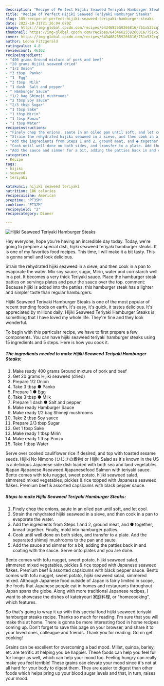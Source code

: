 ```yaml
---
description: "Recipe of Perfect Hijiki Seaweed Teriyaki Hamburger Steaks"
title: "Recipe of Perfect Hijiki Seaweed Teriyaki Hamburger Steaks"
slug: 105-recipe-of-perfect-hijiki-seaweed-teriyaki-hamburger-steaks
date: 2022-10-31T21:26:04.670Z
image: https://img-global.cpcdn.com/recipes/6434682559266816/751x532cq70/hijiki-seaweed-teriyaki-hamburger-steaks-recipe-main-photo.jpg
thumbnail: https://img-global.cpcdn.com/recipes/6434682559266816/751x532cq70/hijiki-seaweed-teriyaki-hamburger-steaks-recipe-main-photo.jpg
cover: https://img-global.cpcdn.com/recipes/6434682559266816/751x532cq70/hijiki-seaweed-teriyaki-hamburger-steaks-recipe-main-photo.jpg
author: Leona Fitzgerald
ratingvalue: 4.8
reviewcount: 46162
recipeingredient:
- "400 grams Ground mixture of pork and beef"
- "20 grams Hijiki seaweed dried"
- "1/2 Onion"
- "3 tbsp  Panko"
- "1  Egg"
- "3 tbsp  Milk"
- "1 dash  Salt and pepper"
- " Hamburger Sauce"
- "1/2 bag Shimeji mushrooms"
- "2 tbsp Soy sauce"
- "2/3 tbsp Sugar"
- "1 tbsp Sake"
- "1 tbsp Mirin"
- "1 tbsp Ponzu"
- "1 tbsp Water"
recipeinstructions:
- "Finely chop the onions, saute in an oiled pan until soft, and let cool."
- "Strain the rehydrated hijiki seaweed in a sieve, and then cook in a pan to evaporate the water."
- "Add the ingredients from Steps 1 and 2, ground meat, and ● together, knead together. Finally, mold into hamburger patties."
- "Cook until well done on both sides, and transfer to a plate. Add the separated shimeji mushrooms to the pan and saute."
- "Add the sauce and simmer for a bit, adding the patties back in and coating with the sauce. Serve onto plates and you are done."
categories:
- Recipe
tags:
- hijiki
- seaweed
- teriyaki

katakunci: hijiki seaweed teriyaki 
nutrition: 186 calories
recipecuisine: American
preptime: "PT35M"
cooktime: "PT32M"
recipeyield: "2"
recipecategory: Dinner

---
```



![Hijiki Seaweed Teriyaki Hamburger Steaks](https://img-global.cpcdn.com/recipes/6434682559266816/751x532cq70/hijiki-seaweed-teriyaki-hamburger-steaks-recipe-main-photo.jpg)

Hey everyone, hope you're having an incredible day today. Today, we're going to prepare a special dish, hijiki seaweed teriyaki hamburger steaks. It is one of my favorites food recipes. This time, I will make it a bit tasty. This is gonna smell and look delicious.

Strain the rehydrated hijiki seaweed in a sieve, and then cook in a pan to evaporate the water. Mix soy sauce, sugar, Mirin, water and cornstarch well in a pot. It becomes a very thick Teriyaki sauce. Place the hamburger steak patties on servings plates and pour the sauce over the top. comment: Because hijiki is added into the patties, this hamburger steak has a lighter and simpler taste than regular hamburgers.

Hijiki Seaweed Teriyaki Hamburger Steaks is one of the most popular of recent trending foods on earth. It's easy, it's quick, it tastes delicious. It's appreciated by millions daily. Hijiki Seaweed Teriyaki Hamburger Steaks is something that I have loved my whole life. They're fine and they look wonderful.


To begin with this particular recipe, we have to first prepare a few components. You can have hijiki seaweed teriyaki hamburger steaks using 15 ingredients and 5 steps. Here is how you cook it.

<!--inarticleads1-->

##### The ingredients needed to make Hijiki Seaweed Teriyaki Hamburger Steaks:

1. Make ready 400 grams Ground mixture of pork and beef
1. Get 20 grams Hijiki seaweed (dried)
1. Prepare 1/2 Onion
1. Take 3 tbsp ● Panko
1. Prepare 1 ● Egg
1. Take 3 tbsp ● Milk
1. Prepare 1 dash ● Salt and pepper
1. Make ready  Hamburger Sauce
1. Make ready 1/2 bag Shimeji mushrooms
1. Take 2 tbsp Soy sauce
1. Prepare 2/3 tbsp Sugar
1. Get 1 tbsp Sake
1. Make ready 1 tbsp Mirin
1. Make ready 1 tbsp Ponzu
1. Take 1 tbsp Water


Serve over cooked cauliflower rice if desired, and top with toasted sesame seeds. Hijiki No Nimono (ひじきの煮物) or Hijiki Salad as it&#39;s known in the US is a delicious Japanese side dish loaded with both sea and land vegetables. #japan #japanese #seaweed #japanesefood Salmon with teriyaki sauce. Bento comes with tofu nugget, sweet potato, hijiki seaweed salad, simmered mixed vegetables, pickles &amp; rice topped with Japanese seaweed flakes. Premium beef &amp; assorted capsicums with black pepper sauce. 

<!--inarticleads2-->

##### Steps to make Hijiki Seaweed Teriyaki Hamburger Steaks:

1. Finely chop the onions, saute in an oiled pan until soft, and let cool.
1. Strain the rehydrated hijiki seaweed in a sieve, and then cook in a pan to evaporate the water.
1. Add the ingredients from Steps 1 and 2, ground meat, and ● together, knead together. Finally, mold into hamburger patties.
1. Cook until well done on both sides, and transfer to a plate. Add the separated shimeji mushrooms to the pan and saute.
1. Add the sauce and simmer for a bit, adding the patties back in and coating with the sauce. Serve onto plates and you are done.


Bento comes with tofu nugget, sweet potato, hijiki seaweed salad, simmered mixed vegetables, pickles &amp; rice topped with Japanese seaweed flakes. Premium beef &amp; assorted capsicums with black pepper sauce. Bento comes with tofu nugget, sweet potato, hijiki seaweed salad, simmered mixed. Although Japanese food outside of Japan is fairly limited in scope, the foods that Japanese people eat in homes and restaurants throughout Japan spans the globe. Along with more traditional Japanese recipes, I want to showcase the dishes of kateiryouri 家庭料理, or &#34;homecooking&#34;, which features. 

So that's going to wrap it up with this special food hijiki seaweed teriyaki hamburger steaks recipe. Thanks so much for reading. I'm sure that you will make this at home. There is gonna be more interesting food in home recipes coming up. Don't forget to save this page on your browser, and share it to your loved ones, colleague and friends. Thank you for reading. Go on get cooking!

Grains can be excellent for overcoming a bad mood. Millet, quinoa, barley, etc are terrific at helping you be happier. These foods can help you feel full for longer as well, which can help your mood too. Feeling hungry can really make you feel terrible! These grains can elevate your mood since it's not at all hard for your body to digest them. They are easier to digest than other foods which helps bring up your blood sugar levels and that, in turn, raises your mood.
